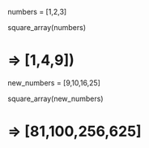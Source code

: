numbers = [1,2,3]
 
square_array(numbers)
# => [1,4,9])
 
new_numbers = [9,10,16,25]
 
square_array(new_numbers)
# => [81,100,256,625]
